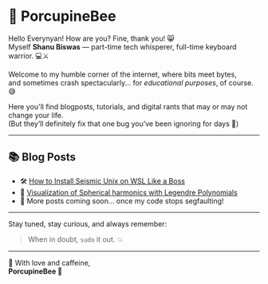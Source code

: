 # 🦔 PorcupineBee

Hello Everynyan! How are you? Fine, thank you! 😸  
Myself **Shanu Biswas** — part-time tech whisperer, full-time keyboard warrior. 💻⚔️

Welcome to my humble corner of the internet, where bits meet bytes,  
and sometimes crash spectacularly... for *educational purposes*, of course. 😅

Here you'll find blogposts, tutorials, and digital rants that may or may not change your life.  
(But they’ll definitely fix that one bug you’ve been ignoring for days 🐞)

---

## 📚 Blog Posts

- 🛠️ [How to Install Seismic Unix on WSL Like a Boss](./blogs/su-install-guide.md)
- 🐲 [Visualization of Spherical harmonics with Legendre Polynomials](https://porcupinebee.github.io/legendre-polynomial/)
- 🐧 More posts coming soon... once my code stops segfaulting!

---

Stay tuned, stay curious, and always remember:  
> When in doubt, `sudo` it out. 💥

---

🍯 With love and caffeine,  
**PorcupineBee 🐝**
